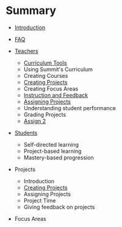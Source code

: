 # Summary

* [Introduction](README.md)
* [FAQ](faq.md)
* [Teachers](teachers.md)
   * [Curriculum Tools](curriculum.md)
    * Using Summit's Curriculum
    * Creating Courses
    * [Creating Projects](projects-create.md)
    * Creating Focus Areas
   * [Instruction and Feedback](feedback.md)
    * [Assigning Projects](projects-assign.md)
    * Understanding student performance
    * Grading Projects
    * [Assign 2](projects-assign-proxy.md)

* [Students](students.md)
  * Self-directed learning
  * Project-based learning
  * Mastery-based progression

* Projects
  * Introduction
  * [Creating Projects](projects-create.md)
  * Assigning Projects
  * Project Time
  * Giving feedback on projects

* Focus Areas
